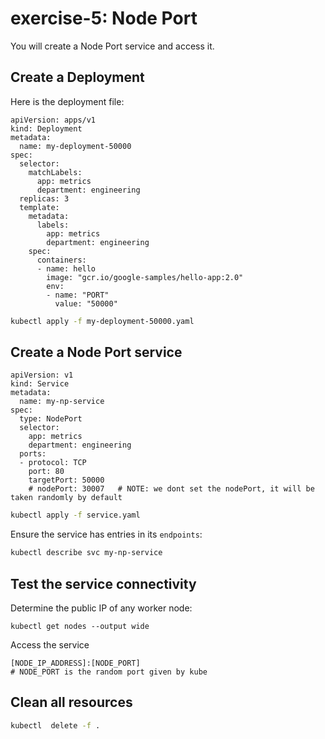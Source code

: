 # exercise-5: Node Port

You will create a Node Port service and access it.

## Create a Deployment

Here is the deployment file:
```
apiVersion: apps/v1
kind: Deployment
metadata:
  name: my-deployment-50000
spec:
  selector:
    matchLabels:
      app: metrics
      department: engineering
  replicas: 3
  template:
    metadata:
      labels:
        app: metrics
        department: engineering
    spec:
      containers:
      - name: hello
        image: "gcr.io/google-samples/hello-app:2.0"
        env:
        - name: "PORT"
          value: "50000"
```

```sh 
kubectl apply -f my-deployment-50000.yaml
```

## Create a Node Port service

```
apiVersion: v1
kind: Service
metadata:
  name: my-np-service
spec:
  type: NodePort
  selector:
    app: metrics
    department: engineering
  ports:
  - protocol: TCP
    port: 80
    targetPort: 50000
    # nodePort: 30007   # NOTE: we dont set the nodePort, it will be taken randomly by default
```

```sh 
kubectl apply -f service.yaml
```

Ensure the service has entries in its `endpoints`:
```sh
kubectl describe svc my-np-service
```

## Test the service connectivity

Determine the public IP of any worker node:
```
kubectl get nodes --output wide
```

Access the service
```
[NODE_IP_ADDRESS]:[NODE_PORT]
# NODE_PORT is the random port given by kube
```
## Clean all resources

```sh
kubectl  delete -f .
```
